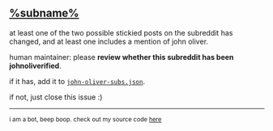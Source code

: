 ## [%subname%](https://old.reddit.com/%subname%)

at least one of the two possible stickied posts on the subreddit has changed, and at least one includes a mention of john oliver.

human maintainer: please **review whether this subreddit has been johnoliverified**.

if it has, add it to [`john-oliver-subs.json`](https://github.com/username-is-required/reddark-subinfo/blob/main/john-oliver-subs.json).<!-- and [**purge the cdn cache**](https://www.jsdelivr.com/tools/purge) <sub>[[jsDelivr link](https://cdn.jsdelivr.net/gh/username-is-required/reddark-subinfo@main/john-oliver-subs.json)]</sub>-->

if not, just close this issue :)

<hr>

<sup>i am a bot, beep boop. check out my source code [here](https://github.com/username-is-required/reddark-subinfo-update-checker)</sup>
